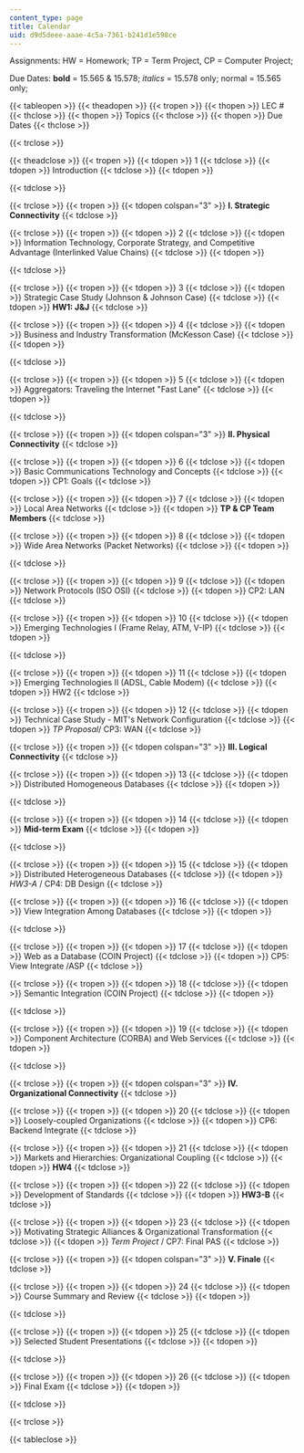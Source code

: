 ```yaml
---
content_type: page
title: Calendar
uid: d9d5deee-aaae-4c5a-7361-b241d1e598ce
---
```


Assignments: HW = Homework; TP = Term Project, CP = Computer Project;

Due Dates: **bold** = 15.565 & 15.578; _italics_ = 15.578 only; normal = 15.565 only;

  

{{< tableopen >}}
{{< theadopen >}}
{{< tropen >}}
{{< thopen >}}
LEC #
{{< thclose >}}
{{< thopen >}}
Topics
{{< thclose >}}
{{< thopen >}}
Due Dates
{{< thclose >}}

{{< trclose >}}

{{< theadclose >}}
{{< tropen >}}
{{< tdopen >}}
1
{{< tdclose >}}
{{< tdopen >}}
Introduction
{{< tdclose >}}
{{< tdopen >}}

{{< tdclose >}}

{{< trclose >}}
{{< tropen >}}
{{< tdopen colspan="3" >}}
**I. Strategic Connectivity**
{{< tdclose >}}

{{< trclose >}}
{{< tropen >}}
{{< tdopen >}}
2
{{< tdclose >}}
{{< tdopen >}}
Information Technology, Corporate Strategy, and Competitive Advantage (Interlinked Value Chains)
{{< tdclose >}}
{{< tdopen >}}

{{< tdclose >}}

{{< trclose >}}
{{< tropen >}}
{{< tdopen >}}
3
{{< tdclose >}}
{{< tdopen >}}
Strategic Case Study (Johnson & Johnson Case)
{{< tdclose >}}
{{< tdopen >}}
**HW1: J&J**
{{< tdclose >}}

{{< trclose >}}
{{< tropen >}}
{{< tdopen >}}
4
{{< tdclose >}}
{{< tdopen >}}
Business and Industry Transformation (McKesson Case)
{{< tdclose >}}
{{< tdopen >}}

{{< tdclose >}}

{{< trclose >}}
{{< tropen >}}
{{< tdopen >}}
5
{{< tdclose >}}
{{< tdopen >}}
Aggregators: Traveling the Internet "Fast Lane"
{{< tdclose >}}
{{< tdopen >}}

{{< tdclose >}}

{{< trclose >}}
{{< tropen >}}
{{< tdopen colspan="3" >}}
**II. Physical Connectivity**
{{< tdclose >}}

{{< trclose >}}
{{< tropen >}}
{{< tdopen >}}
6
{{< tdclose >}}
{{< tdopen >}}
Basic Communications Technology and Concepts
{{< tdclose >}}
{{< tdopen >}}
CP1: Goals
{{< tdclose >}}

{{< trclose >}}
{{< tropen >}}
{{< tdopen >}}
7
{{< tdclose >}}
{{< tdopen >}}
Local Area Networks
{{< tdclose >}}
{{< tdopen >}}
**TP & CP Team Members**
{{< tdclose >}}

{{< trclose >}}
{{< tropen >}}
{{< tdopen >}}
8
{{< tdclose >}}
{{< tdopen >}}
Wide Area Networks (Packet Networks)
{{< tdclose >}}
{{< tdopen >}}

{{< tdclose >}}

{{< trclose >}}
{{< tropen >}}
{{< tdopen >}}
9
{{< tdclose >}}
{{< tdopen >}}
Network Protocols (ISO OSI)
{{< tdclose >}}
{{< tdopen >}}
CP2: LAN
{{< tdclose >}}

{{< trclose >}}
{{< tropen >}}
{{< tdopen >}}
10
{{< tdclose >}}
{{< tdopen >}}
Emerging Technologies I (Frame Relay, ATM, V-IP)
{{< tdclose >}}
{{< tdopen >}}

{{< tdclose >}}

{{< trclose >}}
{{< tropen >}}
{{< tdopen >}}
11
{{< tdclose >}}
{{< tdopen >}}
Emerging Technologies II (ADSL, Cable Modem)
{{< tdclose >}}
{{< tdopen >}}
HW2
{{< tdclose >}}

{{< trclose >}}
{{< tropen >}}
{{< tdopen >}}
12
{{< tdclose >}}
{{< tdopen >}}
Technical Case Study - MIT's Network Configuration
{{< tdclose >}}
{{< tdopen >}}
_TP Proposal_/ CP3: WAN
{{< tdclose >}}

{{< trclose >}}
{{< tropen >}}
{{< tdopen colspan="3" >}}
**III. Logical Connectivity**
{{< tdclose >}}

{{< trclose >}}
{{< tropen >}}
{{< tdopen >}}
13
{{< tdclose >}}
{{< tdopen >}}
Distributed Homogeneous Databases
{{< tdclose >}}
{{< tdopen >}}

{{< tdclose >}}

{{< trclose >}}
{{< tropen >}}
{{< tdopen >}}
14
{{< tdclose >}}
{{< tdopen >}}
**Mid-term Exam**
{{< tdclose >}}
{{< tdopen >}}

{{< tdclose >}}

{{< trclose >}}
{{< tropen >}}
{{< tdopen >}}
15
{{< tdclose >}}
{{< tdopen >}}
Distributed Heterogeneous Databases
{{< tdclose >}}
{{< tdopen >}}
_HW3-A_ / CP4: DB Design
{{< tdclose >}}

{{< trclose >}}
{{< tropen >}}
{{< tdopen >}}
16
{{< tdclose >}}
{{< tdopen >}}
View Integration Among Databases
{{< tdclose >}}
{{< tdopen >}}

{{< tdclose >}}

{{< trclose >}}
{{< tropen >}}
{{< tdopen >}}
17
{{< tdclose >}}
{{< tdopen >}}
Web as a Database (COIN Project)
{{< tdclose >}}
{{< tdopen >}}
CP5: View Integrate /ASP
{{< tdclose >}}

{{< trclose >}}
{{< tropen >}}
{{< tdopen >}}
18
{{< tdclose >}}
{{< tdopen >}}
Semantic Integration (COIN Project)
{{< tdclose >}}
{{< tdopen >}}

{{< tdclose >}}

{{< trclose >}}
{{< tropen >}}
{{< tdopen >}}
19
{{< tdclose >}}
{{< tdopen >}}
Component Architecture (CORBA) and Web Services
{{< tdclose >}}
{{< tdopen >}}

{{< tdclose >}}

{{< trclose >}}
{{< tropen >}}
{{< tdopen colspan="3" >}}
**IV. Organizational Connectivity**
{{< tdclose >}}

{{< trclose >}}
{{< tropen >}}
{{< tdopen >}}
20
{{< tdclose >}}
{{< tdopen >}}
Loosely-coupled Organizations
{{< tdclose >}}
{{< tdopen >}}
CP6: Backend Integrate
{{< tdclose >}}

{{< trclose >}}
{{< tropen >}}
{{< tdopen >}}
21
{{< tdclose >}}
{{< tdopen >}}
Markets and Hierarchies: Organizational Coupling
{{< tdclose >}}
{{< tdopen >}}
**HW4**
{{< tdclose >}}

{{< trclose >}}
{{< tropen >}}
{{< tdopen >}}
22
{{< tdclose >}}
{{< tdopen >}}
Development of Standards
{{< tdclose >}}
{{< tdopen >}}
**HW3-B**
{{< tdclose >}}

{{< trclose >}}
{{< tropen >}}
{{< tdopen >}}
23
{{< tdclose >}}
{{< tdopen >}}
Motivating Strategic Alliances & Organizational Transformation
{{< tdclose >}}
{{< tdopen >}}
_Term Project_ / CP7: Final PAS
{{< tdclose >}}

{{< trclose >}}
{{< tropen >}}
{{< tdopen colspan="3" >}}
**V. Finale**
{{< tdclose >}}

{{< trclose >}}
{{< tropen >}}
{{< tdopen >}}
24
{{< tdclose >}}
{{< tdopen >}}
Course Summary and Review
{{< tdclose >}}
{{< tdopen >}}

{{< tdclose >}}

{{< trclose >}}
{{< tropen >}}
{{< tdopen >}}
25
{{< tdclose >}}
{{< tdopen >}}
Selected Student Presentations
{{< tdclose >}}
{{< tdopen >}}

{{< tdclose >}}

{{< trclose >}}
{{< tropen >}}
{{< tdopen >}}
26
{{< tdclose >}}
{{< tdopen >}}
Final Exam
{{< tdclose >}}
{{< tdopen >}}

{{< tdclose >}}

{{< trclose >}}

{{< tableclose >}}